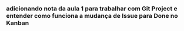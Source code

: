 ### adicionando nota da aula 1 para trabalhar com Git Project e entender como funciona a mudança de Issue para Done no Kanban